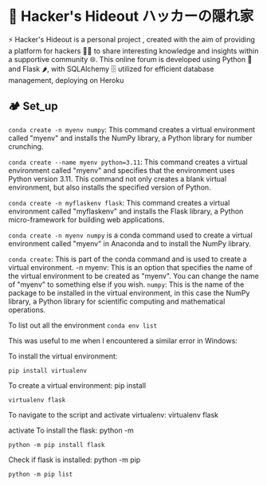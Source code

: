 #  🚀 Hacker's Hideout ハッカーの隠れ家 

⚡️ Hacker's Hideout is a personal project , created with the aim of providing a platform for hackers 🥷🏻 to share interesting knowledge and insights within a supportive community 🌐. This online forum is developed using Python 🐍 and Flask 🌶️, with SQLAlchemy 🗄️ utilized for efficient database management, deploying on Heroku   



## 🏕️ Set_up

`conda create -n myenv numpy`: This command creates a virtual environment called "myenv" and installs the NumPy library, a Python library for number crunching.

`conda create --name myenv python=3.11`: This command creates a virtual environment called "myenv" and specifies that the environment uses Python version 3.11. This command not only creates a blank virtual environment, but also installs the specified version of Python.

`conda create -n myflaskenv flask`: This command creates a virtual environment called "myflaskenv" and installs the Flask library, a Python micro-framework for building web applications.

`conda create -n myenv numpy` is a conda command used to create a virtual environment called "myenv" in Anaconda and to install the NumPy library.

`conda create`: This is part of the conda command and is used to create a virtual environment.
-n myenv: This is an option that specifies the name of the virtual environment to be created as "myenv". You can change the name of "myenv" to something else if you wish.
`numpy`: This is the name of the package to be installed in the virtual environment, in this case the NumPy library, a Python library for scientific computing and mathematical operations.

To list out all the environment
`conda env list`

 


This was useful to me when I encountered a similar error in Windows:

To install the virtual environment:

```
pip install virtualenv
```

To create a virtual environment: pip install

```
virtualenv flask
```

To navigate to the script and activate virtualenv: virtualenv flask

activate
To install the flask: python -m

```
python -m pip install flask
```

Check if flask is installed: python -m pip

```
python -m pip list
```



 
